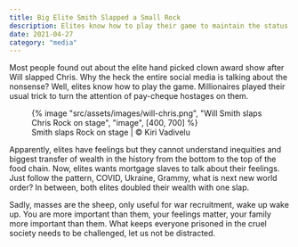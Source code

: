 ```yaml
---
title: Big Elite Smith Slapped a Small Rock
description: Elites know how to play their game to maintain the status quo and to keep the attention of pay-cheque hostages
date: 2021-04-27
category: "media"
---
```


Most people found out about the elite hand picked clown award show after Will slapped Chris. Why the heck the entire social media is talking about the nonsense? Well, elites know how to play the game. Millionaires played their usual trick to turn the attention of pay-cheque hostages on them.

<!-- excerpt -->

<figure>
{% image "src/assets/images/will-chris.png", "Will Smith slaps Chris Rock on stage", "image", [400, 700] %}
<figcaption>Smith slaps Rock on stage | © Kiri Vadivelu</figcaption>
</figure>

Apparently, elites have feelings but they cannot understand inequities and biggest transfer of wealth in the history from the bottom to the top of the food chain. Now, elites wants mortgage slaves to talk about their feelings. Just follow the pattern, COVID, Ukraine, Grammy, what is next new world order? In between, both elites doubled their wealth with one slap.

Sadly, masses are the sheep, only useful for war recruitment, wake up wake up. You are more important than them, your feelings matter, your family more important than them. What keeps everyone prisoned in the cruel society needs to be challenged, let us not be distracted.
